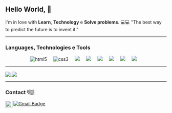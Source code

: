 
  
## Hello World,  👋

I'm in love with **Learn**, **Technology** e **Solve problems**.  💻💻
"The best way to predict the future is to invent it."


  ---
 
 ### Languages, Technologies e Tools
<p align="center">
  <img src="https://img.shields.io/badge/-HTML5-orange" alt="html5" /> &nbsp; &nbsp;
  <img src="https://img.shields.io/badge/-CSS3-blue" alt="css3" /> &nbsp; &nbsp;
  <img src="https://img.shields.io/badge/-JAVASCRIPT-yellow"> &nbsp; &nbsp;
  <img src="https://img.shields.io/badge/-JAVA-green"/> &nbsp; &nbsp;
  <img src="https://img.shields.io/badge/-C%2B%2B-lightgrey"> &nbsp; &nbsp;
  <img src="https://img.shields.io/badge/-MySQL-lightgrey"/> &nbsp; &nbsp;
  <img src="https://img.shields.io/badge/-PHP-lightgrey"/> &nbsp; &nbsp;
  <img src="https://img.shields.io/badge/-VS Code-lightgrey"/> &nbsp; &nbsp;
 
</p>



 ---
 

<a href="https://github.com/anuraghazra/github-readme-stats">
  <img align="center" src="https://github-readme-stats.vercel.app/api?username=Johncorex&show_icons=true" />
</a>
<a href="https://github.com/anuraghazra/convoychat">
  <img align="center" src="https://github-readme-stats.vercel.app/api/top-langs/?username=Johncorex&layout=compact&hide_border=true" />
</a>


---
### Contact 👇🏼

[![Gmail Badge](https://img.shields.io/badge/-glauber.dev2022@gmail.com-D14836?style=flat-square&logo=Gmail&logoColor=white&link=mailto:glauber.dev2022@gmail.com)](mailto:glauber.dev2022@gmail.com)
<a href="https://www.linkedin.com/in/glauber-johnes-243322219/" target="_blank" rel="nofollow"><img align="left" alt="LinkedIn" width="22px" src="https://cdn.jsdelivr.net/npm/simple-icons@v3/icons/linkedin.svg" /> </a>
